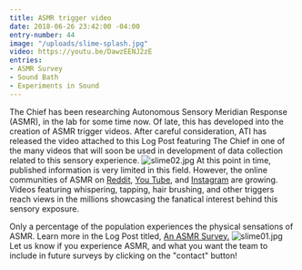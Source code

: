 ```yaml
---
title: ASMR trigger video
date: 2018-06-26 23:42:00 -04:00
entry-number: 44
image: "/uploads/slime-splash.jpg"
video: https://youtu.be/DawzEENJ2zE
entries:
- ASMR Survey
- Sound Bath
- Experiments in Sound
---
```


The Chief has been researching Autonomous Sensory Meridian Response (ASMR), in the lab for some time now. Of late, this has developed into the creation of ASMR trigger videos.
After careful consideration, ATI has released the video attached to this Log Post featuring The Chief in one of the many videos that will soon be used in development of data collection related to this sensory experience.
![slime02.jpg](/uploads/slime02.jpg)
At this point in time, published information is very limited in this field. However, the online communities of ASMR on [Reddit](https://www.reddit.com/r/asmr/), [You Tube](https://www.youtube.com/results?search_query=asmr), and [Instagram](https://www.instagram.com/explore/tags/asmr/?hl=en) are growing. Videos featuring whispering, tapping, hair brushing, and other triggers reach views in the millions showcasing the fanatical interest behind this sensory exposure. 

Only a percentage of the population experiences the physical sensations of ASMR. Learn more in the Log Post titled, [An ASMR Survey.](https://ancienttruthinvestigators.com/log-book/example_3/)
![slime01.jpg](/uploads/slime01.jpg)
Let us know if you experience ASMR, and what you want the team to include in future surveys by clicking on the "contact" button! 